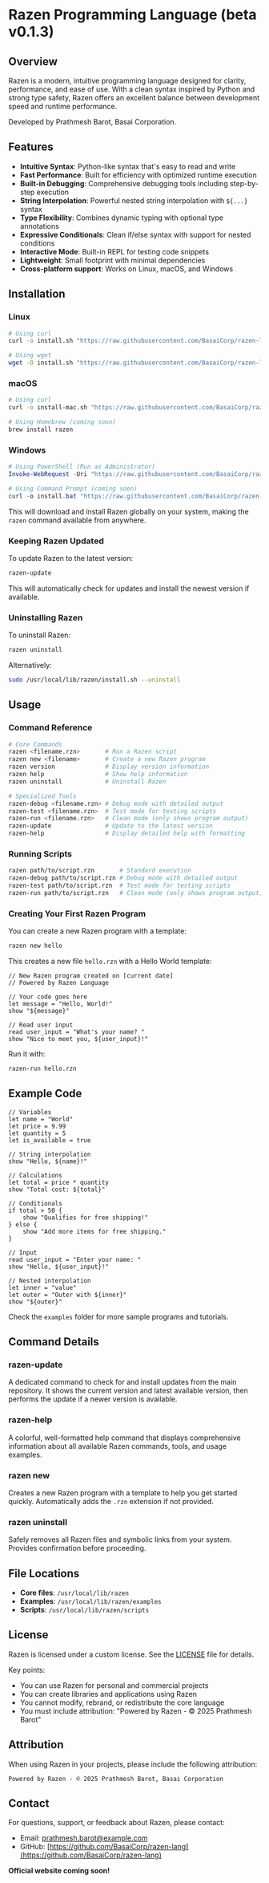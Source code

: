 # Razen Programming Language (beta v0.1.3)

## Overview
Razen is a modern, intuitive programming language designed for clarity, performance, and ease of use. With a clean syntax inspired by Python and strong type safety, Razen offers an excellent balance between development speed and runtime performance.

Developed by Prathmesh Barot, Basai Corporation.

## Features
- **Intuitive Syntax**: Python-like syntax that's easy to read and write
- **Fast Performance**: Built for efficiency with optimized runtime execution
- **Built-in Debugging**: Comprehensive debugging tools including step-by-step execution
- **String Interpolation**: Powerful nested string interpolation with `${...}` syntax
- **Type Flexibility**: Combines dynamic typing with optional type annotations
- **Expressive Conditionals**: Clean if/else syntax with support for nested conditions
- **Interactive Mode**: Built-in REPL for testing code snippets
- **Lightweight**: Small footprint with minimal dependencies
- **Cross-platform support**: Works on Linux, macOS, and Windows

## Installation

### Linux
```bash
# Using curl
curl -o install.sh "https://raw.githubusercontent.com/BasaiCorp/razen-lang/main/install.sh" && chmod +x install.sh && sudo ./install.sh

# Using wget
wget -O install.sh "https://raw.githubusercontent.com/BasaiCorp/razen-lang/main/install.sh" && chmod +x install.sh && sudo ./install.sh
```

### macOS
```bash
# Using curl
curl -o install-mac.sh "https://raw.githubusercontent.com/BasaiCorp/razen-lang/main/install-mac.sh" && chmod +x install-mac.sh && sudo ./install-mac.sh

# Using Homebrew (coming soon)
brew install razen
```

### Windows
```powershell
# Using PowerShell (Run as Administrator)
Invoke-WebRequest -Uri "https://raw.githubusercontent.com/BasaiCorp/razen-lang/main/install.ps1" -OutFile "install.ps1"; .\install.ps1

# Using Command Prompt (coming soon)
curl -o install.bat "https://raw.githubusercontent.com/BasaiCorp/razen-lang/main/install.bat" && install.bat
```

This will download and install Razen globally on your system, making the `razen` command available from anywhere.

### Keeping Razen Updated

To update Razen to the latest version:
```bash
razen-update
```

This will automatically check for updates and install the newest version if available.

### Uninstalling Razen

To uninstall Razen:
```bash
razen uninstall
```

Alternatively:
```bash
sudo /usr/local/lib/razen/install.sh --uninstall
```

## Usage

### Command Reference

```bash
# Core Commands
razen <filename.rzn>       # Run a Razen script
razen new <filename>       # Create a new Razen program
razen version              # Display version information
razen help                 # Show help information
razen uninstall            # Uninstall Razen

# Specialized Tools
razen-debug <filename.rzn> # Debug mode with detailed output
razen-test <filename.rzn>  # Test mode for testing scripts
razen-run <filename.rzn>   # Clean mode (only shows program output)
razen-update               # Update to the latest version
razen-help                 # Display detailed help with formatting
```

### Running Scripts

```bash
razen path/to/script.rzn       # Standard execution
razen-debug path/to/script.rzn # Debug mode with detailed output
razen-test path/to/script.rzn  # Test mode for testing scripts
razen-run path/to/script.rzn   # Clean mode (only shows program output)
```

### Creating Your First Razen Program

You can create a new Razen program with a template:
```bash
razen new hello
```

This creates a new file `hello.rzn` with a Hello World template:
```razen
// New Razen program created on [current date]
// Powered by Razen Language

// Your code goes here
let message = "Hello, World!"
show "${message}"

// Read user input
read user_input = "What's your name? "
show "Nice to meet you, ${user_input}!"
```

Run it with:
```bash
razen-run hello.rzn
```

## Example Code

```razen
// Variables
let name = "World"
let price = 9.99
let quantity = 5
let is_available = true

// String interpolation
show "Hello, ${name}!"

// Calculations
let total = price * quantity
show "Total cost: ${total}"

// Conditionals
if total > 50 {
    show "Qualifies for free shipping!"
} else {
    show "Add more items for free shipping."
}

// Input
read user_input = "Enter your name: "
show "Hello, ${user_input}!"

// Nested interpolation
let inner = "value"
let outer = "Outer with ${inner}"
show "${outer}"
```

Check the `examples` folder for more sample programs and tutorials.

## Command Details

### razen-update
A dedicated command to check for and install updates from the main repository. It shows the current version and latest available version, then performs the update if a newer version is available.

### razen-help
A colorful, well-formatted help command that displays comprehensive information about all available Razen commands, tools, and usage examples.

### razen new
Creates a new Razen program with a template to help you get started quickly. Automatically adds the `.rzn` extension if not provided.

### razen uninstall
Safely removes all Razen files and symbolic links from your system. Provides confirmation before proceeding.

## File Locations

- **Core files**: `/usr/local/lib/razen`
- **Examples**: `/usr/local/lib/razen/examples`
- **Scripts**: `/usr/local/lib/razen/scripts`

## License
Razen is licensed under a custom license. See the [LICENSE](./LICENSE) file for details.

Key points:
- You can use Razen for personal and commercial projects
- You can create libraries and applications using Razen
- You cannot modify, rebrand, or redistribute the core language
- You must include attribution: "Powered by Razen - © 2025 Prathmesh Barot"

## Attribution
When using Razen in your projects, please include the following attribution:

```
Powered by Razen - © 2025 Prathmesh Barot, Basai Corporation
```

## Contact
For questions, support, or feedback about Razen, please contact:
- Email: prathmesh.barot@example.com
- GitHub: [https://github.com/BasaiCorp/razen-lang](https://github.com/BasaiCorp/razen-lang)

**Official website coming soon!**
